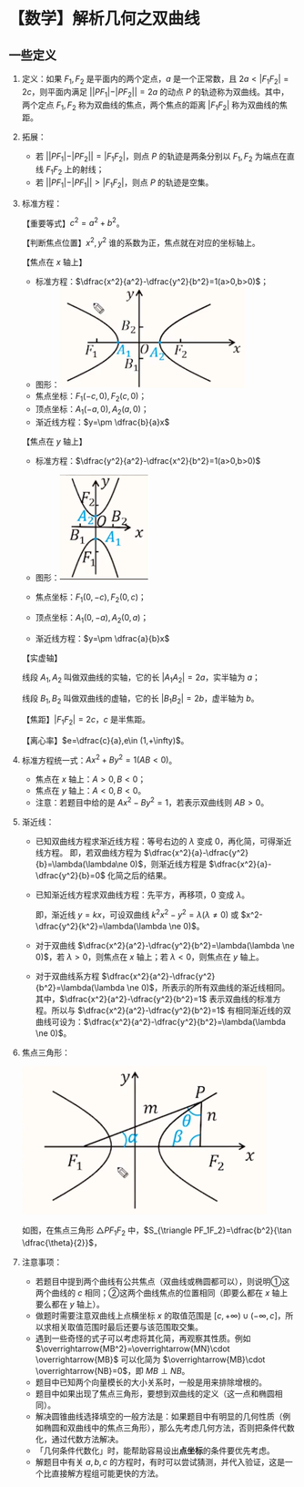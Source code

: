 # 【数学】解析几何之双曲线

## 一些定义

1. 定义：如果 $F_1,F_2$ 是平面内的两个定点，$a$ 是一个正常数，且 $2a <|F_1F_2| = 2c$，则平面内满足 $||PF_1|-|PF_2||=2a$ 的动点 $P$ 的轨迹称为双曲线。其中，两个定点 $F_1,F_2$ 称为双曲线的焦点，两个焦点的距离 $|F_1F_2|$ 称为双曲线的焦距。

2. 拓展：
   - 若 $||PF_1|-|PF_2||=|F_1F_2|$，则点 $P$ 的轨迹是两条分别以 $F_1,F_2$ 为端点在直线 $F_1F_2$ 上的射线；
   - 若 $||PF_1|-|PF_1||> |F_1F_2|$，则点 $P$ 的轨迹是空集。

3. 标准方程：

   【重要等式】$c^2=a^2+b^2$。

   【判断焦点位置】$x^2,y^2$ 谁的系数为正，焦点就在对应的坐标轴上。

   【焦点在 $x$ 轴上】

   - 标准方程：$\dfrac{x^2}{a^2}-\dfrac{y^2}{b^2}=1(a>0,b>0)$；
   - 图形：![image-20231204091831492](./assets/image-20231204091831492.png)
   - 焦点坐标：$F_1(-c,0),F_2(c,0)$；
   - 顶点坐标：$A_1(-a,0),A_2(a,0)$；
   - 渐近线方程：$y=\pm \dfrac{b}{a}x$

   【焦点在 $y$ 轴上】
   
   - 标准方程：$\dfrac{y^2}{a^2}-\dfrac{x^2}{b^2}=1(a>0,b>0)$
   
   - 图形：![image-20231204091848969](./assets/image-20231204091848969.png)
   
   - 焦点坐标：$F_1(0,-c),F_2(0,c)$；
   
   - 顶点坐标：$A_1(0,-a),A_2(0,a)$；
   
   - 渐近线方程：$y=\pm \dfrac{a}{b}x$
   
   【实虚轴】

   线段 $A_1,A_2$ 叫做双曲线的实轴，它的长 $|A_1A_2|=2a$，实半轴为 $a$；

   线段 $B_1,B_2$ 叫做双曲线的虚轴，它的长 $|B_1B_2|=2b$，虚半轴为 $b$。

   【焦距】$|F_1F_2|=2c$，$c$ 是半焦距。

   【离心率】$e=\dfrac{c}{a},e\in (1,+\infty)$。

4. 标准方程统一式：$Ax^2+By^2=1(AB<0)$。

   - 焦点在 $x$ 轴上：$A>0,B<0$；
   - 焦点在 $y$ 轴上：$A<0,B<0$。
   - 注意：若题目中给的是 $Ax^2-By^2=1$，若表示双曲线则 $AB>0$。

5. 渐近线：

   - 已知双曲线方程求渐近线方程：等号右边的 $\lambda$ 变成 $0$，再化简，可得渐近线方程。
   	 即，若双曲线方程为 $\dfrac{x^2}{a}-\dfrac{y^2}{b}=\lambda(\lambda\ne 0)$，则渐近线方程是 $\dfrac{x^2}{a}-\dfrac{y^2}{b}=0$ 化简之后的结果。
   	
   - 已知渐近线方程求双曲线方程：先平方，再移项，$0$ 变成 $\lambda$。

     即，渐近线 $y=kx$，可设双曲线 $k^2x^2-y^2=\lambda(\lambda \ne 0)$ 或 $x^2-\dfrac{y^2}{k^2}=\lambda(\lambda \ne 0)$。

   - 对于双曲线 $\dfrac{x^2}{a^2}-\dfrac{y^2}{b^2}=\lambda(\lambda \ne 0)$，若 $\lambda >0$，则焦点在 $x$ 轴上；若 $\lambda <0$，则焦点在 $y$ 轴上。

   - 对于双曲线系方程 $\dfrac{x^2}{a^2}-\dfrac{y^2}{b^2}=\lambda(\lambda \ne 0)$，所表示的所有双曲线的渐近线相同。其中，$\dfrac{x^2}{a^2}-\dfrac{y^2}{b^2}=1$ 表示双曲线的标准方程。所以与 $\dfrac{x^2}{a^2}-\dfrac{y^2}{b^2}=1$ 有相同渐近线的双曲线可设为：$\dfrac{x^2}{a^2}-\dfrac{y^2}{b^2}=\lambda(\lambda \ne 0)$。

6. 焦点三角形：

   ![image-20231204091458485](./assets/image-20231204091458485.png)

   如图，在焦点三角形 $△PF_1F_2$ 中，$S_{\triangle PF_1F_2}=\dfrac{b^2}{\tan \dfrac{\theta}{2}}$，

7. 注意事项：
   - 若题目中提到两个曲线有公共焦点（双曲线或椭圆都可以），则说明①这两个曲线的 $c$ 相同；②这两个曲线焦点的位置相同（即要么都在 $x$ 轴上要么都在 $y$ 轴上）。
   - 做题时需要注意双曲线上点横坐标 $x$ 的取值范围是 $[c,+\infty)\cup(-\infty,c]$，所以求相关取值范围时最后还要与该范围取交集。
   - 遇到一些奇怪的式子可以考虑将其化简，再观察其性质。例如 $\overrightarrow{MB^2}=\overrightarrow{MN}\cdot \overrightarrow{MB}$ 可以化简为 $\overrightarrow{MB}\cdot \overrightarrow{NB}=0$，即 $MB \perp NB$。
   - 题目中已知两个向量模长的大小关系时，一般是用来排除增根的。
   - 题目中如果出现了焦点三角形，要想到双曲线的定义（这一点和椭圆相同）。
   - 解决圆锥曲线选择填空的一般方法是：如果题目中有明显的几何性质（例如椭圆和双曲线中的焦点三角形），那么先考虑几何方法，否则把条件代数化，通过代数方法解决。
   - 「几何条件代数化」时，能帮助容易设出**点坐标**的条件要优先考虑。
   - 解题目中有关 $a,b,c$ 的方程时，有时可以尝试猜测，并代入验证，这是一个比直接解方程组可能更快的方法。

